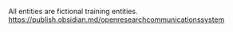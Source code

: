 All entities are fictional training entities. https://publish.obsidian.md/openresearchcommunicationssystem
